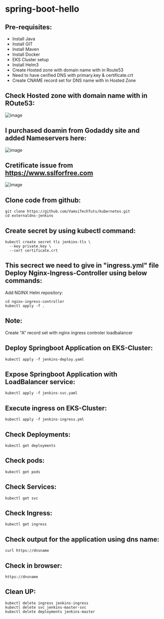 # spring-boot-hello

Pre-requisites:
-----
  - Install Java
  - Install GIT
  - Install Maven
  - Install Docker
  - EKS Cluster setup
  - Install Helm3
  - Create Hosted zone with domain name with in Route53
  - Need to have cerified DNS with primary.key & certificate.crt
  - Create CNAME record set for DNS name with in Hosted Zone

Check Hosted zone with domain name with in ROute53:
-----------

![image](https://user-images.githubusercontent.com/63221837/87849166-fcb49780-c903-11ea-82e3-223ac37d408d.png)

I purchased doamin from Godaddy site and added Nameservers here:
---

![image](https://user-images.githubusercontent.com/63221837/87849183-279eeb80-c904-11ea-9a5d-0f6688c42293.png)

Cretificate issue from https://www.sslforfree.com
----

![image](https://user-images.githubusercontent.com/63221837/87849220-7187d180-c904-11ea-9329-3b168331d2f0.png)

Clone code from github:
-------------
    git clone https://github.com/VamsiTechTuts/kubernetes.git
    cd externaldns-jenkins

Create secret by using kubectl command:
-----------
    kubectl create secret tls jenkins-tls \
      --key private.key \
      --cert certificate.crt
      
This secrect we need to give in "ingress.yml" file
Deploy Nginx-Ingress-Controller using below commands:
-----------
Add NGINX Helm repository:

    cd nginx-ingress-controller
    kubectl apply -f .

Note:
----
Create "A" record set with nginx ingress controler loadbalancer

Deploy Springboot Application on EKS-Cluster:
------------
    kubectl apply -f jenkins-deploy.yaml
Expose Springboot Application with LoadBalancer service:
-----------
    kubectl apply -f jenkins-svc.yaml
Execute ingress on EKS-Cluster:
---------
    kubectl apply -f jenkins-ingress.yml
Check Deployments:
--------
    kubectl get deployments
Check pods:
--------
    kubectl get pods
Check Services:
--------
    kubectl get svc
Check Ingress:
---------
    kubectl get ingress
Check output for the application using dns name:
--------
    curl https://dnsname
Check in browser:
-----
    https://dnsname

Clean UP:
------
    kubectl delete ingress jenkins-ingress
    kubectl delete svc jenkins-master-svc
    kubectl delete deployments jenkins-master
